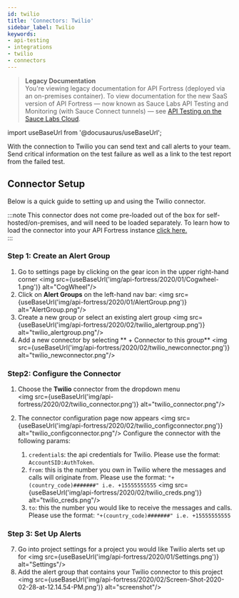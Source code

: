 ```yaml
---
id: twilio
title: 'Connectors: Twilio'
sidebar_label: Twilio
keywords:
- api-testing
- integrations
- twilio
- connectors
---
```


<head>
  <meta name="robots" content="noindex" />
</head>

> **Legacy Documentation**<br/>You're viewing legacy documentation for API Fortress (deployed via an on-premises container). To view documentation for the new SaaS version of API Fortress &#8212; now known as Sauce Labs API Testing and Monitoring (with Sauce Connect tunnels) &#8212; see [API Testing on the Sauce Labs Cloud](/api-testing/).

import useBaseUrl from '@docusaurus/useBaseUrl';

With the connection to Twilio you can send text and call alerts to your team. Send critical information on the test failure as well as a link to the test report from the failed test.

## Connector Setup

Below is a quick guide to setting up and using the Twilio connector.

:::note
This connector does not come pre-loaded out of the box for self-hosted/on-premises, and will need to be loaded separately. To learn how to load the connector into your API Fortress instance [click here.](/api-testing/on-prem/integrations/add-new-connector)  
:::

### Step 1: Create an Alert Group

1. Go to settings page by clicking on the gear icon in the upper right-hand corner
   <img src={useBaseUrl('img/api-fortress/2020/01/Cogwheel-1.png')} alt="CogWheel"/>
1. Click on **Alert Groups** on the left-hand nav bar:
   <img src={useBaseUrl('img/api-fortress/2020/01/AlertGroup.png')} alt="AlertGroup.png"/>
1. Create a new group or select an existing alert group
   <img src={useBaseUrl('img/api-fortress/2020/02/twilio_alertgroup.png')} alt="twilio_alertgroup.png"/>
1. Add a new connector by selecting ** + Connector to this group**
   <img src={useBaseUrl('img/api-fortress/2020/02/twilio_newconnector.png')} alt="twilio_newconnector.png"/>

### Step2: Configure the Connector

1. Choose the **Twilio** connector from the dropdown menu  
   <img src={useBaseUrl('img/api-fortress/2020/02/twilio_connector.png')} alt="twilio_connector.png"/>
1. The connector configuration page now appears
   <img src={useBaseUrl('img/api-fortress/2020/02/twilio_configconnector.png')} alt="twilio_configconnector.png"/>
   Configure the connector with the following params:

   1. `credential`s: the api credentials for Twilio. Please use the format: `AccountSID:AuthToken`.
   2. `from`: this is the number you own in Twilio where the messages and calls will originate from. Please use the format: `"+(country_code)#######" i.e. +15555555555`
      <img src={useBaseUrl('img/api-fortress/2020/02/twilio_creds.png')} alt="twilio_creds.png"/>
   3. `to`: this the number you would like to receive the messages and calls. Please use the format: `"+(country_code)#######" i.e. +15555555555`

### Step 3: Set Up Alerts

7. Go into project settings for a project you would like Twilio alerts set up for
   <img src={useBaseUrl('img/api-fortress/2020/01/Settings.png')} alt="Settings"/>
8. Add the alert group that contains your Twilio connector to this project  
   <img src={useBaseUrl('img/api-fortress/2020/02/Screen-Shot-2020-02-28-at-12.14.54-PM.png')} alt="screenshot"/>
